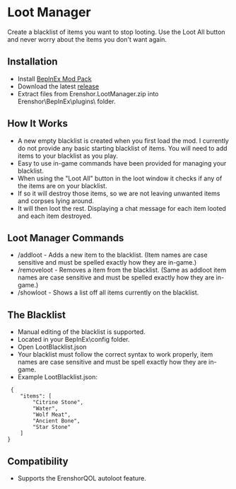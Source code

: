 # Loot Manager
Create a blacklist of items you want to stop looting. Use the Loot All button and never worry about the items you don't want again.

## Installation
- Install [BepInEx Mod Pack](https://thunderstore.io/c/erenshor/p/BepInEx/BepInExPack/)
- Download the latest [release](https://github.com/et508/Erenshor.LootManager)
- Extract files from Erenshor.LootManager.zip into Erenshor\BepInEx\plugins\ folder.

## How It Works
- A new empty blacklist is created when you first load the mod. I currently do not provide any basic starting blacklist of items. You will need to add items to your blacklist as you play.
- Easy to use in-game commands have been provided for managing your blacklist.
- When using the "Loot All" button in the loot window it checks if any of the items are on your blacklist.
- If so it will destroy those items, so we are not leaving unwanted items and corpses lying around.
- It will then loot the rest. Displaying a chat message for each item looted and each item destroyed.

## Loot Manager Commands
- /addloot - Adds a new item to the blacklist. (Item names are case sensitive and must be spelled exactly how they are in-game.)
- /removeloot - Removes a item from the blacklist. (Same as addloot item names are case sensitive and must be spelled exactly how they are in-game.)
- /showloot - Shows a list off all items currently on the blacklist.

## The Blacklist
- Manual editing of the blacklist is supported.
- Located in your BepInEx\config folder. 
- Open LootBlacklist.json
- Your blacklist must follow the correct syntax to work properly, item names are case sensitive and must be spell exactly how they are in-game.
- Example LootBlacklist.json:
```
 {
    "items": [
        "Citrine Stone",
        "Water",
        "Wolf Meat",
        "Ancient Bone",
        "Star Stone"
    ]
}
```

## Compatibility
- Supports the ErenshorQOL autoloot feature.


